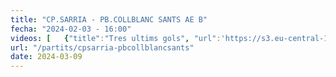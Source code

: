 ```yaml
---
title: "CP.SARRIA - PB.COLLBLANC SANTS AE B"
fecha: "2024-02-03 - 16:00"
videos: [   {"title":"Tres ultims gols", "url":'https://s3.eu-central-1.wasabisys.com/cpsarria/T23-24/infA/20240309-cpsarria-pbcollbancsants/Sarrià-Collblanc.mp4'}]
url: "/partits/cpsarria-pbcollblancsants"
date: 2024-03-09
---
```

